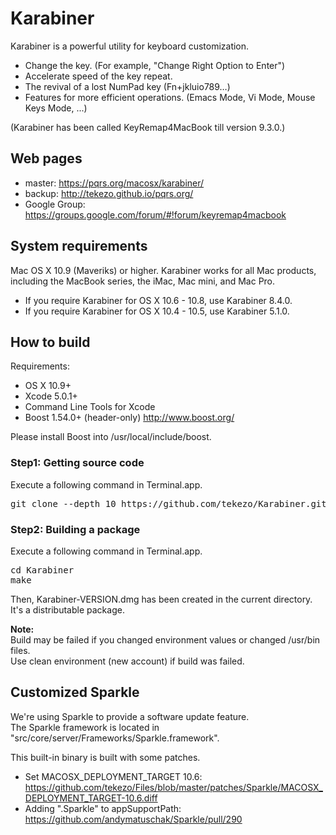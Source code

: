 Karabiner
=========

Karabiner is a powerful utility for keyboard customization.

* Change the key. (For example, "Change Right Option to Enter")
* Accelerate speed of the key repeat.
* The revival of a lost NumPad key (Fn+jkluio789…)
* Features for more efficient operations. (Emacs Mode, Vi Mode, Mouse Keys Mode, ...)

(Karabiner has been called KeyRemap4MacBook till version 9.3.0.)

Web pages
---------

* master: https://pqrs.org/macosx/karabiner/
* backup: http://tekezo.github.io/pqrs.org/
* Google Group:  https://groups.google.com/forum/#!forum/keyremap4macbook


System requirements
-------------------

Mac OS X 10.9 (Maveriks) or higher.  Karabiner works for all Mac products, including the MacBook series, the iMac, Mac mini, and Mac Pro.

* If you require Karabiner for OS X 10.6 - 10.8, use Karabiner 8.4.0.
* If you require Karabiner for OS X 10.4 - 10.5, use Karabiner 5.1.0.


How to build
------------

Requirements:

* OS X 10.9+
* Xcode 5.0.1+
* Command Line Tools for Xcode
* Boost 1.54.0+ (header-only) http://www.boost.org/

Please install Boost into /usr/local/include/boost.

### Step1: Getting source code

Execute a following command in Terminal.app.

<pre>
git clone --depth 10 https://github.com/tekezo/Karabiner.git
</pre>

### Step2: Building a package

Execute a following command in Terminal.app.

<pre>
cd Karabiner
make
</pre>

Then, Karabiner-VERSION.dmg has been created in the current directory.
It's a distributable package.


**Note:**<br />
Build may be failed if you changed environment values or changed /usr/bin files.<br />
Use clean environment (new account) if build was failed.


Customized Sparkle
------------------

We're using Sparkle to provide a software update feature.<br />
The Sparkle framework is located in "src/core/server/Frameworks/Sparkle.framework".

This built-in binary is built with some patches.

* Set MACOSX_DEPLOYMENT_TARGET 10.6: https://github.com/tekezo/Files/blob/master/patches/Sparkle/MACOSX_DEPLOYMENT_TARGET-10.6.diff
* Adding ".Sparkle" to appSupportPath: https://github.com/andymatuschak/Sparkle/pull/290
